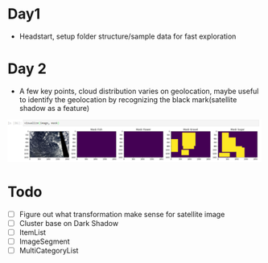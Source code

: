 # Day1

- Headstart, setup folder structure/sample data for fast exploration

# Day 2
* A few key points, cloud distribution varies on geolocation, maybe useful to identify the geolocation by recognizing the black mark(satellite shadow as a feature)

![Image Sample](img/2019-08-31-12-25-08.png)

# Todo
- [ ] Figure out what transformation make sense for satellite image
- [ ] Cluster base on Dark Shadow
- [ ]  ItemList
- [ ]  ImageSegment
- [ ]  MultiCategoryList